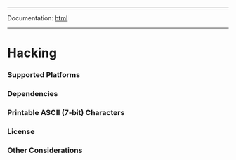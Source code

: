 -----

Documentation: [html](https://docs.vapors.io/)

-----

Hacking
=======

### Supported Platforms

### Dependencies

### Printable ASCII (7-bit) Characters

### License

### Other Considerations

